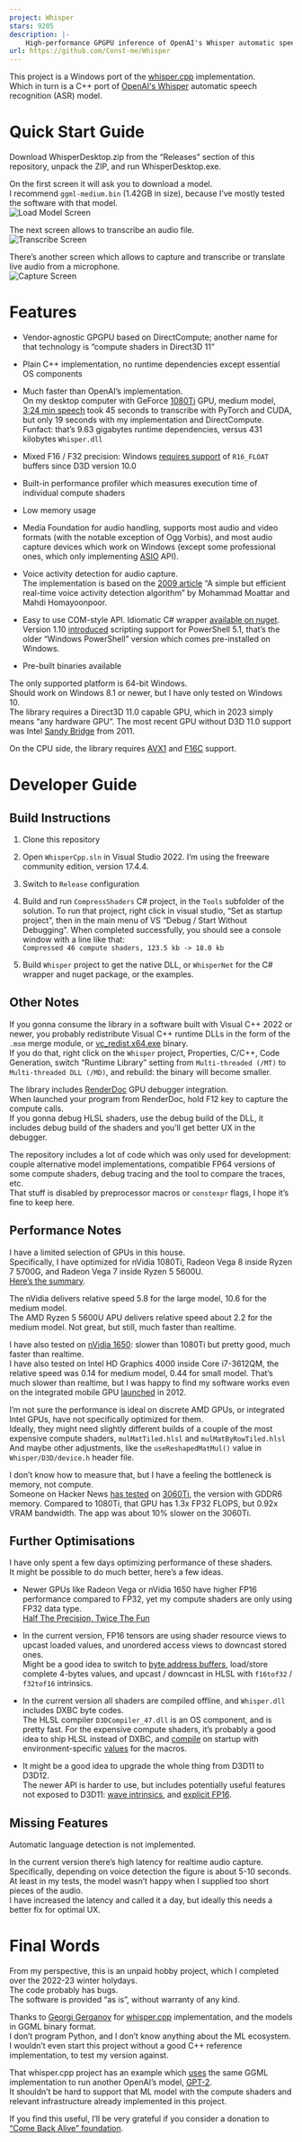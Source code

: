 ```yaml
---
project: Whisper
stars: 9205
description: |-
    High-performance GPGPU inference of OpenAI's Whisper automatic speech recognition (ASR) model
url: https://github.com/Const-me/Whisper
---
```


This project is a Windows port of the [whisper.cpp](https://github.com/ggerganov/whisper.cpp) implementation.<br/>
Which in turn is a C++ port of [OpenAI's Whisper](https://github.com/openai/whisper) automatic speech recognition (ASR) model.

# Quick Start Guide

Download WhisperDesktop.zip from the “Releases” section of this repository, unpack the ZIP, and run WhisperDesktop.exe.

On the first screen it will ask you to download a model.<br/>
I recommend `ggml-medium.bin` (1.42GB in size), because I’ve mostly tested the software with that model.<br/>
![Load Model Screen](gui-load-model.png)

The next screen allows to transcribe an audio file.<br/>
![Transcribe Screen](gui-transcribe.png)

There’s another screen which allows to capture and transcribe or translate live audio from a microphone.<br/>
![Capture Screen](gui-capture.png)

# Features

* Vendor-agnostic GPGPU based on DirectCompute; another name for that technology is “compute shaders in Direct3D 11”

* Plain C++ implementation, no runtime dependencies except essential OS components

* Much faster than OpenAI’s implementation.<br/>
On my desktop computer with GeForce [1080Ti](https://en.wikipedia.org/wiki/GeForce_10_series#GeForce_10_(10xx)_series_for_desktops) GPU,
medium model, [3:24 min speech](https://upload.wikimedia.org/wikipedia/commons/1/1f/George_W_Bush_Columbia_FINAL.ogg)
took 45 seconds to transcribe with PyTorch and CUDA, but only 19 seconds with my implementation and DirectCompute.<br/>
Funfact: that’s 9.63 gigabytes runtime dependencies, versus 431 kilobytes `Whisper.dll`

* Mixed F16 / F32 precision: Windows 
[requires support](https://learn.microsoft.com/en-us/windows/win32/direct3ddxgi/format-support-for-direct3d-feature-level-10-0-hardware#dxgi_format_r16_floatfcs-54)
of `R16_FLOAT` buffers since D3D version 10.0

* Built-in performance profiler which measures execution time of individual compute shaders

* Low memory usage

* Media Foundation for audio handling, supports most audio and video formats (with the notable exception of Ogg Vorbis),
and most audio capture devices which work on Windows (except some professional ones, which only implementing [ASIO](https://en.wikipedia.org/wiki/Audio_Stream_Input/Output) API).

* Voice activity detection for audio capture.<br/>
The implementation is based on the [2009 article](https://www.researchgate.net/publication/255667085_A_simple_but_efficient_real-time_voice_activity_detection_algorithm)
“A simple but efficient real-time voice activity detection algorithm” by Mohammad Moattar and Mahdi Homayoonpoor.

* Easy to use COM-style API. Idiomatic C# wrapper [available on nuget](https://www.nuget.org/packages/WhisperNet/).<br/>
Version 1.10 [introduced](https://github.com/Const-me/Whisper/tree/master/WhisperPS)
scripting support for PowerShell 5.1, that’s the older “Windows PowerShell” version which comes pre-installed on Windows.

* Pre-built binaries available

The only supported platform is 64-bit Windows.<br/>
Should work on Windows 8.1 or newer, but I have only tested on Windows 10.<br/>
The library requires a Direct3D 11.0 capable GPU, which in 2023 simply means “any hardware GPU”.
The most recent GPU without D3D 11.0 support was Intel [Sandy Bridge](https://en.wikipedia.org/wiki/Sandy_Bridge) from 2011.

On the CPU side, the library requires [AVX1](https://en.wikipedia.org/wiki/Advanced_Vector_Extensions) and [F16C](https://en.wikipedia.org/wiki/F16C) support.

# Developer Guide

## Build Instructions

1. Clone this repository

2. Open `WhisperCpp.sln` in Visual Studio 2022. I’m using the freeware community edition, version 17.4.4.

3. Switch to `Release` configuration

4. Build and run `CompressShaders` C# project, in the `Tools` subfolder of the solution.
To run that project, right click in visual studio, “Set as startup project”, then in the main menu of VS “Debug / Start Without Debugging”.
When completed successfully, you should see a console window with a line like that:<br/>
`Compressed 46 compute shaders, 123.5 kb -> 18.0 kb`

5. Build `Whisper` project to get the native DLL, or `WhisperNet` for the C# wrapper and nuget package, or the examples.

## Other Notes

If you gonna consume the library in a software built with Visual C++ 2022 or newer, you probably redistribute Visual C++ runtime DLLs in the form of the `.msm` merge module,
or [vc_redist.x64.exe](https://learn.microsoft.com/en-us/cpp/windows/latest-supported-vc-redist?view=msvc-170) binary.<br/>
If you do that, right click on the `Whisper` project, Properties, C/C++, Code Generation,
switch “Runtime Library” setting from `Multi-threaded (/MT)` to `Multi-threaded DLL (/MD)`,
and rebuild: the binary will become smaller.

The library includes [RenderDoc](https://renderdoc.org/) GPU debugger integration.<br/>
When launched your program from RenderDoc, hold F12 key to capture the compute calls.<br/>
If you gonna debug HLSL shaders, use the debug build of the DLL, it includes debug build of the shaders and you’ll get better UX in the debugger.

The repository includes a lot of code which was only used for development:
couple alternative model implementations, compatible FP64 versions of some compute shaders, debug tracing and the tool to compare the traces, etc.<br/>
That stuff is disabled by preprocessor macros or `constexpr` flags, I hope it’s fine to keep here.

## Performance Notes

I have a limited selection of GPUs in this house.<br/>
Specifically, I have optimized for nVidia 1080Ti, Radeon Vega 8 inside Ryzen 7 5700G, and Radeon Vega 7 inside Ryzen 5 5600U.<br/>
[Here’s the summary](https://github.com/Const-me/Whisper/blob/master/SampleClips/summary.tsv).

The nVidia delivers relative speed 5.8 for the large model, 10.6 for the medium model.<br/>
The AMD Ryzen 5 5600U APU delivers relative speed about 2.2 for the medium model. Not great, but still, much faster than realtime.

I have also tested on [nVidia 1650](https://en.wikipedia.org/wiki/GeForce_16_series#Desktop): slower than 1080Ti but pretty good, much faster than realtime.<br/>
I have also tested on Intel HD Graphics 4000 inside Core i7-3612QM, the relative speed was 0.14 for medium model, 0.44 for small model.
That’s much slower than realtime, but I was happy to find my software works even on the integrated mobile GPU [launched](https://ark.intel.com/products/64901) in 2012.

I’m not sure the performance is ideal on discrete AMD GPUs, or integrated Intel GPUs, have not specifically optimized for them.<br/>
Ideally, they might need slightly different builds of a couple of the most expensive compute shaders, `mulMatTiled.hlsl` and `mulMatByRowTiled.hlsl`<br/>
And maybe other adjustments, like the `useReshapedMatMul()` value in `Whisper/D3D/device.h` header file.

I don’t know how to measure that, but I have a feeling the bottleneck is memory, not compute.<br/>
Someone on Hacker News [has tested](https://news.ycombinator.com/item?id=34408429) on [3060Ti](https://en.wikipedia.org/wiki/GeForce_30_series#Desktop),
the version with GDDR6 memory.
Compared to 1080Ti, that GPU has 1.3x FP32 FLOPS, but 0.92x VRAM bandwidth.
The app was about 10% slower on the 3060Ti.

## Further Optimisations

I have only spent a few days optimizing performance of these shaders.<br/>
It might be possible to do much better, here’s a few ideas.

* Newer GPUs like Radeon Vega or nVidia 1650 have higher FP16 performance compared to FP32, yet my compute shaders are only using FP32 data type.<br/>
[Half The Precision, Twice The Fun](https://therealmjp.github.io/posts/shader-fp16/)

* In the current version, FP16 tensors are using shader resource views to upcast loaded values, and unordered access views to downcast stored ones.<br/>
Might be a good idea to switch to [byte address buffers](https://learn.microsoft.com/en-us/windows/win32/direct3d11/direct3d-11-advanced-stages-cs-resources#byte-address-buffer),
load/store complete 4-bytes values, and upcast / downcast in HLSL with `f16tof32` / `f32tof16` intrinsics.

* In the current version all shaders are compiled offline, and `Whisper.dll` includes DXBC byte codes.<br/>
The HLSL compiler `D3DCompiler_47.dll` is an OS component, and is pretty fast.
For the expensive compute shaders, it’s probably a good idea to ship HLSL instead of DXBC,
and [compile](https://learn.microsoft.com/en-us/windows/win32/api/d3dcompiler/nf-d3dcompiler-d3dcompile) on startup
with environment-specific [values](https://learn.microsoft.com/en-us/windows/win32/api/d3dcommon/ns-d3dcommon-d3d_shader_macro) for the macros.

* It might be a good idea to upgrade the whole thing from D3D11 to D3D12.<br/>
The newer API is harder to use, but includes potentially useful features not exposed to D3D11:
[wave intrinsics](https://github.com/Microsoft/DirectXShaderCompiler/wiki/Wave-Intrinsics),
and [explicit FP16](https://github.com/microsoft/DirectXShaderCompiler/wiki/16-Bit-Scalar-Types).

## Missing Features

Automatic language detection is not implemented.

In the current version there’s high latency for realtime audio capture.<br/>
Specifically, depending on voice detection the figure is about 5-10 seconds.<br/>
At least in my tests, the model wasn’t happy when I supplied too short pieces of the audio.<br/>
I have increased the latency and called it a day, but ideally this needs a better fix for optimal UX.

# Final Words

From my perspective, this is an unpaid hobby project, which I completed over the 2022-23 winter holydays.<br/>
The code probably has bugs.<br/>
The software is provided “as is”, without warranty of any kind.

Thanks to [Georgi Gerganov](https://github.com/ggerganov) for [whisper.cpp](https://github.com/ggerganov/whisper.cpp) implementation,
and the models in GGML binary format.<br/>
I don’t program Python, and I don’t know anything about the ML ecosystem.<br/>
I wouldn’t even start this project without a good C++ reference implementation, to test my version against.

That whisper.cpp project has an example which [uses](https://github.com/ggerganov/whisper.cpp/blob/master/examples/talk/gpt-2.cpp)
the same GGML implementation to run another OpenAI’s model, [GPT-2](https://en.wikipedia.org/wiki/GPT-2).<br/>
It shouldn’t be hard to support that ML model with the compute shaders and relevant infrastructure already implemented in this project.

If you find this useful, I’ll be very grateful if you consider a donation to [“Come Back Alive” foundation](https://savelife.in.ua/en/).
